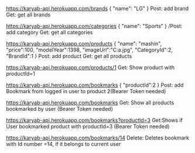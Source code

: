 https://karyab-api.herokuapp.com/brands
{
	"name": "LG"
}
Post: add brand
Get: get all brands

 https://karyab-api.herokuapp.com/categories
{
	"name": "Sports"
}
/Post: add category
Get: get all categories

 https://karyab-api.herokuapp.com/products
{
	"name": "mashin",
	"price":100,
	"modelYear":1398,
	"imageUrl":"C:a.jpg",
	"CategoryId":2,
	"BrandId":1
}
Post: add product
Get: get all products

https://karyab-api.herokuapp.com/products/1
Get: Show product with productId=1

https://karyab-api.herokuapp.com/bookmarks
{
	"productId":2
}
Post: add Bookmark  from logged in user to product 2(Bearer Token needed)

https://karyab-api.herokuapp.com/bookmarks
Get: Show all products bookmarked by user (Bearer Token needed)

https://karyab-api.herokuapp.com/bookmarks?productId=3
Get:Shows if User bookmarked product with productId=3 (Bearer Token needed)

https://karyab-api.herokuapp.com/bookmarks/14
Delete: Deletes bookmark with Id number =14, if it belongs to current user
